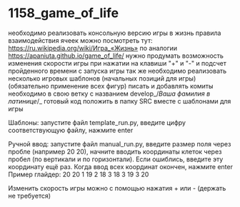 # 1158_game_of_life
необходимо реализовать консольную версию игры в жизнь
правила взаимодействия ячеек можно посмотреть тут: https://ru.wikipedia.org/wiki/Игра_«Жизнь»
по аналогии https://apaniuta.github.io/game_of_life/
нужно продумать возможность изменения скорости игры при нажатии на клавиши "+" и "-" и подсчет пройденного времени с запуска игры
так же необходимо реализовать несколько игровых шаблонов (начальных позиций для игры) (обязательно применение всех фигур)
писать и добавлять комиты необходимо в свою ветку с названием develop_/*Ваша фамилия в латинице*/_
готовый код положить в папку SRC вместе с шаблонами для игры

Шаблоны:
запустите файл template_run.py, введите цифру соответствующую файлу, нажмите enter

Ручной ввод:
запустите файл manual_run.py, введите размер поля через пробле (например 20 20), начните вводить координаты клеток через пробел (по вертикали и по горизонтали). Если ошиблись, введите эту координату ещё раз. Когда ввод всех координат окончен, нажмите enter
Пример глайдер:
20 20
1 19
2 18
3 18
3 19
3 20

Изменить скорость игры можно с помощью нажатия + или - (держать не требуется)
